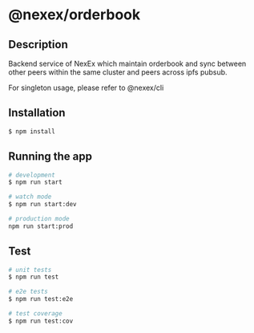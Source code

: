 # @nexex/orderbook

## Description

Backend service of NexEx which maintain orderbook and sync between other peers within the same cluster and peers across ipfs pubsub.

For singleton usage, please refer to @nexex/cli 

## Installation

```bash
$ npm install
```

## Running the app

```bash
# development
$ npm run start

# watch mode
$ npm run start:dev

# production mode
npm run start:prod
```

## Test

```bash
# unit tests
$ npm run test

# e2e tests
$ npm run test:e2e

# test coverage
$ npm run test:cov
```


